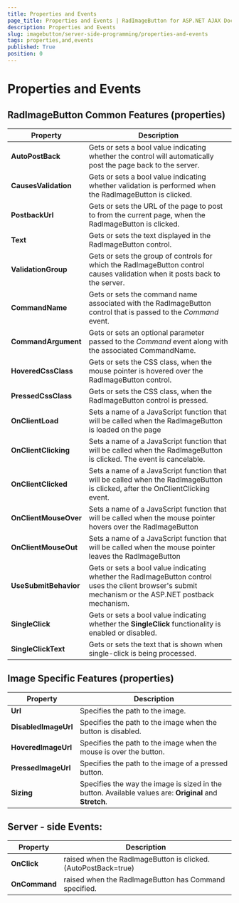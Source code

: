 ```yaml
---
title: Properties and Events
page_title: Properties and Events | RadImageButton for ASP.NET AJAX Documentation
description: Properties and Events
slug: imagebutton/server-side-programming/properties-and-events
tags: properties,and,events
published: True
position: 0
---
```


# Properties and Events

## RadImageButton Common Features (properties)

| Property | Description |
| ------ | ------ |
| **AutoPostBack** |Gets or sets a bool value indicating whether the control will automatically post the page back to the server.|
| **CausesValidation** |Gets or sets a bool value indicating whether validation is performed when the RadImageButton is clicked.|
| **PostbackUrl** |Gets or sets the URL of the page to post to from the current page, when the RadImageButton is clicked.|
| **Text** |Gets or sets the text displayed in the RadImageButton control.|
| **ValidationGroup** |Gets or sets the group of controls for which the RadImageButton control causes validation when it posts back to the server.|
| **CommandName** |Gets or sets the command name associated with the RadImageButton control that is passed to the *Command* event.|
| **CommandArgument** |Gets or sets an optional parameter passed to the *Command* event along with the associated CommandName.|
| **HoveredCssClass** |Gets or sets the CSS class, when the mouse pointer is hovered over the RadImageButton control.|
| **PressedCssClass** |Gets or sets the CSS class, when the RadImageButton control is pressed.|
| **OnClientLoad** |Sets a name of a JavaScript function that will be called when the RadImageButton is loaded on the page|
| **OnClientClicking** |Sets a name of a JavaScript function that will be called when the RadImageButton is clicked. The event is cancelable.|
| **OnClientClicked** |Sets a name of a JavaScript function that will be called when the RadImageButton is clicked, after the OnClientClicking event.|
| **OnClientMouseOver** |Sets a name of a JavaScript function that will be called when the mouse pointer hovers over the RadImageButton|
| **OnClientMouseOut** |Sets a name of a JavaScript function that will be called when the mouse pointer leaves the RadImageButton|
| **UseSubmitBehavior** |Gets or sets a bool value indicating whether the RadImageButton control uses the client browser's submit mechanism or the ASP.NET postback mechanism.|
| **SingleClick** |Gets or sets a bool value indicating whether the **SingleClick** functionality is enabled or disabled.|
| **SingleClickText** |Gets or sets the text that is shown when single-click is being processed.|

## Image Specific Features (properties)

| Property | Description |
| ------ | ------ |
| **Url** |Specifies the path to the image.|
| **DisabledImageUrl** |Specifies the path to the image when the button is disabled.|
| **HoveredImageUrl** |Specifies the path to the image when the mouse is over the button.|
| **PressedImageUrl** |Specifies the path to the image of a pressed button.|
| **Sizing** |Specifies the way the image is sized in the button. Available values are: **Original** and **Stretch**.|

## Server - side Events:

| Property | Description |
| ------ | ------ |
| **OnClick** |raised when the RadImageButton is clicked. (AutoPostBack=true)|
| **OnCommand** |raised when the RadImageButton has Command specified.|

